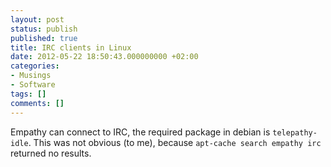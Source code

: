```yaml
---
layout: post
status: publish
published: true
title: IRC clients in Linux
date: 2012-05-22 18:50:43.000000000 +02:00
categories:
- Musings
- Software
tags: []
comments: []
---
```

Empathy can connect to IRC, the required package in debian is `telepathy-idle`. This was not obvious (to me), because `apt-cache search empathy irc` returned no results.
